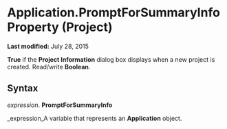 
# Application.PromptForSummaryInfo Property (Project)

 **Last modified:** July 28, 2015

 **True** if the **Project Information** dialog box displays when a new project is created. Read/write **Boolean**.

## Syntax

 _expression_. **PromptForSummaryInfo**

 _expression_A variable that represents an  **Application** object.


